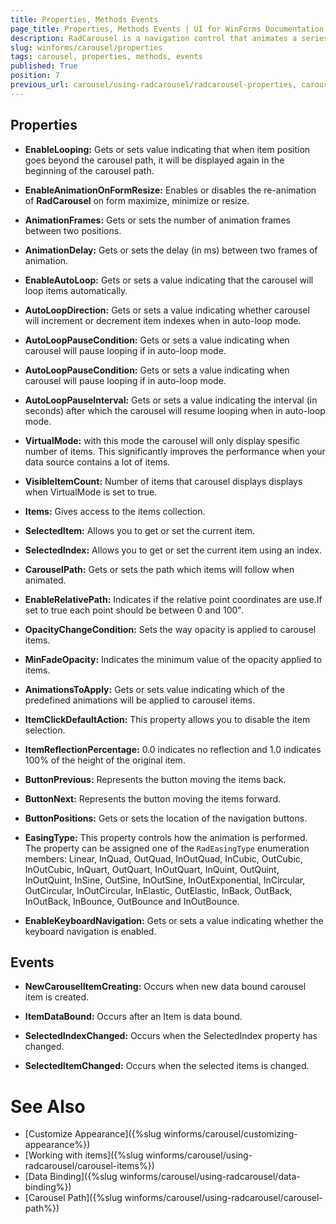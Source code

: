 ```yaml
---
title: Properties, Methods Events
page_title: Properties, Methods Events | UI for WinForms Documentation
description: RadCarousel is a navigation control that animates a series of elements either by the user clicking a particular element or by clicking the forward and back arrows.
slug: winforms/carousel/properties
tags: carousel, properties, methods, events
published: True
position: 7
previous_url: carousel/using-radcarousel/radcarousel-properties, carousel-using-radcarousel-radcarousel-properties
---
```


## Properties

* __EnableLooping:__ Gets or sets value indicating that when item position goes beyond the carousel path, it will be displayed again in the beginning of the carousel path.

* __EnableAnimationOnFormResize:__ Enables or disables the re-animation of __RadCarousel__ on form maximize, minimize or resize.

* __AnimationFrames:__ Gets or sets the number of animation frames between two positions.

* __AnimationDelay:__ Gets or sets the delay (in ms) between two frames of animation.

* __EnableAutoLoop:__ Gets or sets a value indicating that the carousel will loop items automatically.

* __AutoLoopDirection:__ Gets or sets a value indicating whether carousel will increment or decrement item indexes when in auto-loop mode.

* __AutoLoopPauseCondition:__ Gets or sets a value indicating when carousel will pause looping if in auto-loop mode.

* __AutoLoopPauseCondition:__ Gets or sets a value indicating when carousel will pause looping if in auto-loop mode.

* __AutoLoopPauseInterval:__ Gets or sets a value indicating the interval (in seconds) after which the carousel will resume looping when in auto-loop mode.

* __VirtualMode:__ with this mode the carousel will only display spesific number of items. This significantly improves the performance when your data source contains a lot of items.

* __VisibleItemCount:__ Number of items that carousel displays displays when VirtualMode is set to true.

* __Items:__ Gives access to the items collection.

* __SelectedItem:__ Allows you to get or set the current item.

* __SelectedIndex:__ Allows you to get or set the current item using an index.


* __CarouselPath:__ Gets or sets the path which items will follow when animated.

* __EnableRelativePath:__ Indicates if the relative point coordinates are use.If set to true each point should be between 0 and 100".

* __OpacityChangeCondition:__ Sets the way opacity is applied to carousel items.

* __MinFadeOpacity:__ Indicates the minimum value of the opacity applied to items.

* __AnimationsToApply:__ Gets or sets value indicating which of the predefined animations will be applied to carousel items.

* __ItemClickDefaultAction:__ This property allows you to disable the item selection.

* __ItemReflectionPercentage:__ 0.0 indicates no reflection and 1.0 indicates 100% of the height of the original item.

* __ButtonPrevious:__ Represents the button moving the items back.

* __ButtonNext:__ Represents the button moving the items forward.

* __ButtonPositions:__ Gets or sets the location of the navigation buttons.

* __EasingType:__ This property controls how the animation is performed. The property can be assigned one of the `RadEasingType` enumeration members: Linear, InQuad, OutQuad, InOutQuad, InCubic, OutCubic, InOutCubic, InQuart, OutQuart, InOutQuart, InQuint, OutQuint, InOutQuint, InSine, OutSine, InOutSine, InOutExponential, InCircular, OutCircular, InOutCircular, InElastic, OutElastic, InBack, OutBack, InOutBack, InBounce, OutBounce and InOutBounce.

* __EnableKeyboardNavigation:__ Gets or sets a value indicating whether the keyboard navigation is enabled.

## Events

* __NewCarouselItemCreating:__ Occurs when new data bound carousel item is created.
* __ItemDataBound:__ Occurs after an Item is data bound.

* __SelectedIndexChanged:__ Occurs when the SelectedIndex property has changed.

* __SelectedItemChanged:__ Occurs when the selected items is changed.


# See Also

 * [Customize Appearance]({%slug winforms/carousel/customizing-appearance%})
 * [Working with items]({%slug  winforms/carousel/using-radcarousel/carousel-items%})
 * [Data Binding]({%slug winforms/carousel/using-radcarousel/data-binding%})
 * [Carousel Path]({%slug winforms/carousel/using-radcarousel/carousel-path%})


